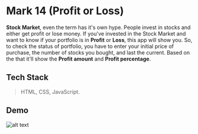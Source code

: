 # Mark 14 (Profit or Loss)
**Stock Market**, even the term has it's own hype. People invest in stocks and either get profit or lose money. 
If you've invested in the Stock Market and want to know if your portfolio is in **Profit** or **Loss**, this app will show you.
So, to check the status of portfolio, you have to enter your initial price of purchase, the number of stocks you bought, and last the current. Based on the that it'll show the **Profit amount** and **Profit percentage**.

## Tech Stack
> HTML, CSS, JavaScript.

## Demo 
![alt text](https://i.ibb.co/ckDRv7C/Screenshot-2022-09-22-at-3-44-51-PM.png)
